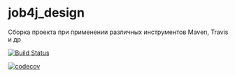 # job4j_design
Сборка проекта  при применении различных инструментов Maven, Travis и др

[![Build Status](https://travis-ci.org/evgenkolesman/job4j_design.svg?branch=master)](https://travis-ci.org/evgenkolesman/job4j_design)


[![codecov](https://codecov.io/gh/evgenkolesman/job4j_design/branch/master/graph/badge.svg?token=QZ7M0HM4L6)](https://codecov.io/gh/evgenkolesman/job4j_design)